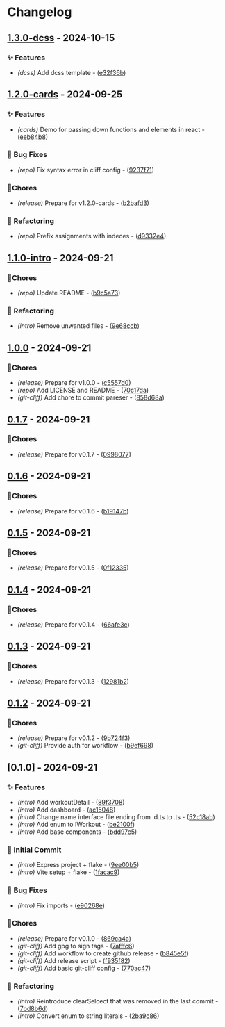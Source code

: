 # Changelog


## [1.3.0-dcss](https://github.com/Flokkq/https://github.com/orhun/git-cliff/blob/main/cliff.toml/compare/v1.2.0-cards..v1.3.0-dcss) - 2024-10-15




### ✨ Features

- *(dcss)* Add dcss template - ([e32f36b](https://github.com/Flokkq/https://github.com/orhun/git-cliff/blob/main/cliff.toml/commit/e32f36b74c685a5d18a2124939539c20c5aa0a7a))


## [1.2.0-cards](https://github.com/Flokkq/https://github.com/orhun/git-cliff/blob/main/cliff.toml/compare/v1.1.0-intro..v1.2.0-cards) - 2024-09-25




### ✨ Features

- *(cards)* Demo for passing down functions and elements in react - ([eeb84b8](https://github.com/Flokkq/https://github.com/orhun/git-cliff/blob/main/cliff.toml/commit/eeb84b828f2658a4d2b9c702564030e14d1f4e3e))

### 🐛 Bug Fixes

- *(repo)* Fix syntax error in cliff config - ([9237f71](https://github.com/Flokkq/https://github.com/orhun/git-cliff/blob/main/cliff.toml/commit/9237f71510e70d03c86945b2b16297b5cd24e143))

### 🔧Chores

- *(release)* Prepare for v1.2.0-cards - ([b2bafd3](https://github.com/Flokkq/https://github.com/orhun/git-cliff/blob/main/cliff.toml/commit/b2bafd3d942101eb9cc2254bfa23e88543f19afb))

### 🚜 Refactoring

- *(repo)* Prefix assignments with indeces - ([d9332e4](https://github.com/Flokkq/https://github.com/orhun/git-cliff/blob/main/cliff.toml/commit/d9332e48f30bb2c918a40e5889fbb3b4602f877d))


## [1.1.0-intro](https://github.com/Flokkq/https://github.com/orhun/git-cliff/blob/main/cliff.toml/compare/v1.0.0..v1.1.0-intro) - 2024-09-21




### 🔧Chores

- *(repo)* Update README - ([b9c5a73](https://github.com/Flokkq/https://github.com/orhun/git-cliff/blob/main/cliff.toml/commit/b9c5a73fd26e217086e731a4ac4052de62f7d2db))

### 🚜 Refactoring

- *(intro)* Remove unwanted files - ([9e68ccb](https://github.com/Flokkq/https://github.com/orhun/git-cliff/blob/main/cliff.toml/commit/9e68ccb11dca1320b26496c4cbbbd0a900da5dfa))


## [1.0.0](https://github.com/Flokkq/https://github.com/orhun/git-cliff/blob/main/cliff.toml/compare/v0.1.7..v1.0.0) - 2024-09-21




### 🔧Chores

- *(release)* Prepare for v1.0.0 - ([c5557d0](https://github.com/Flokkq/https://github.com/orhun/git-cliff/blob/main/cliff.toml/commit/c5557d06a35c5a7903e20ac72b3925de3e70cc42))
- *(repo)* Add LICENSE and README - ([70c17da](https://github.com/Flokkq/https://github.com/orhun/git-cliff/blob/main/cliff.toml/commit/70c17dac329373dd5ebd20b66122d71a0b729c1a))
- *(git-cliff)* Add chore to commit pareser - ([858d68a](https://github.com/Flokkq/https://github.com/orhun/git-cliff/blob/main/cliff.toml/commit/858d68afeab2119a62a789b71853bb14d90bb2d3))


## [0.1.7](https://github.com/Flokkq/https://github.com/orhun/git-cliff/blob/main/cliff.toml/compare/v0.1.6..v0.1.7) - 2024-09-21




### 🔧Chores

- *(release)* Prepare for v0.1.7 - ([0998077](https://github.com/Flokkq/https://github.com/orhun/git-cliff/blob/main/cliff.toml/commit/0998077f98999dfc12f1a418f59de17a5332614d))


## [0.1.6](https://github.com/Flokkq/https://github.com/orhun/git-cliff/blob/main/cliff.toml/compare/v0.1.5..v0.1.6) - 2024-09-21




### 🔧Chores

- *(release)* Prepare for v0.1.6 - ([b19147b](https://github.com/Flokkq/https://github.com/orhun/git-cliff/blob/main/cliff.toml/commit/b19147bd85b05ddef195e310867f2ba20ea75070))


## [0.1.5](https://github.com/Flokkq/https://github.com/orhun/git-cliff/blob/main/cliff.toml/compare/v0.1.4..v0.1.5) - 2024-09-21




### 🔧Chores

- *(release)* Prepare for v0.1.5 - ([0f12335](https://github.com/Flokkq/https://github.com/orhun/git-cliff/blob/main/cliff.toml/commit/0f12335a986bdd0c57a844d5f49642cbbc837260))


## [0.1.4](https://github.com/Flokkq/https://github.com/orhun/git-cliff/blob/main/cliff.toml/compare/v0.1.3..v0.1.4) - 2024-09-21




### 🔧Chores

- *(release)* Prepare for v0.1.4 - ([66afe3c](https://github.com/Flokkq/https://github.com/orhun/git-cliff/blob/main/cliff.toml/commit/66afe3c2b28736c9cbae440c6fa11932025c3260))


## [0.1.3](https://github.com/Flokkq/https://github.com/orhun/git-cliff/blob/main/cliff.toml/compare/v0.1.2..v0.1.3) - 2024-09-21




### 🔧Chores

- *(release)* Prepare for v0.1.3 - ([12981b2](https://github.com/Flokkq/https://github.com/orhun/git-cliff/blob/main/cliff.toml/commit/12981b27a2cc0d04f04f25deece67d4cc6701370))


## [0.1.2](https://github.com/Flokkq/https://github.com/orhun/git-cliff/blob/main/cliff.toml/compare/v0.1.0..v0.1.2) - 2024-09-21




### 🔧Chores

- *(release)* Prepare for v0.1.2 - ([9b724f3](https://github.com/Flokkq/https://github.com/orhun/git-cliff/blob/main/cliff.toml/commit/9b724f3553e892ef52bfd0e1ffdb8de4cb903f16))
- *(git-cliff)* Provide auth for workflow - ([b9ef698](https://github.com/Flokkq/https://github.com/orhun/git-cliff/blob/main/cliff.toml/commit/b9ef698aeb9fedb97abb8ef620817f6d0d6b3b82))


## [0.1.0] - 2024-09-21




### ✨ Features

- *(intro)* Add workoutDetail - ([89f3708](https://github.com/Flokkq/https://github.com/orhun/git-cliff/blob/main/cliff.toml/commit/89f3708b07484224c60962e9238b171ee0f58483))
- *(intro)* Add dashboard - ([ac15048](https://github.com/Flokkq/https://github.com/orhun/git-cliff/blob/main/cliff.toml/commit/ac15048b7061ab796fd151b1aa997a58a0e221db))
- *(intro)* Change name interface file ending from .d.ts to .ts - ([52c18ab](https://github.com/Flokkq/https://github.com/orhun/git-cliff/blob/main/cliff.toml/commit/52c18abaf70fd87a687a909dd0846e09dd2bd2ed))
- *(intro)* Add enum to IWorkout - ([be2100f](https://github.com/Flokkq/https://github.com/orhun/git-cliff/blob/main/cliff.toml/commit/be2100f333cbbbac33ad5bdb00407a6c95c99e40))
- *(intro)* Add base components - ([bdd97c5](https://github.com/Flokkq/https://github.com/orhun/git-cliff/blob/main/cliff.toml/commit/bdd97c5af61b296697ec89b1176907c7e654fd62))

### 🎉 Initial Commit

- *(intro)* Express project + flake - ([9ee00b5](https://github.com/Flokkq/https://github.com/orhun/git-cliff/blob/main/cliff.toml/commit/9ee00b53cfc446296820bbee19ab0548f5515630))
- *(intro)* Vite setup + flake - ([1facac9](https://github.com/Flokkq/https://github.com/orhun/git-cliff/blob/main/cliff.toml/commit/1facac98309071b68e0ddf776f058c435ef7c1fa))

### 🐛 Bug Fixes

- *(intro)* Fix imports - ([e90268e](https://github.com/Flokkq/https://github.com/orhun/git-cliff/blob/main/cliff.toml/commit/e90268e70bf3045dfde22c6a88bf043306066c7c))

### 🔧Chores

- *(release)* Prepare for v0.1.0 - ([869ca4a](https://github.com/Flokkq/https://github.com/orhun/git-cliff/blob/main/cliff.toml/commit/869ca4a61098361736cb42fe1a443fea16bf3441))
- *(git-cliff)* Add gpg to sign tags - ([7afffc6](https://github.com/Flokkq/https://github.com/orhun/git-cliff/blob/main/cliff.toml/commit/7afffc69c1b9ef2b16ca19fc3dc3285980a91f73))
- *(git-cliff)* Add workflow to create github release - ([b845e5f](https://github.com/Flokkq/https://github.com/orhun/git-cliff/blob/main/cliff.toml/commit/b845e5fc33d59395eef037d0d6c0d400c9974e5b))
- *(git-cliff)* Add release script - ([f935f82](https://github.com/Flokkq/https://github.com/orhun/git-cliff/blob/main/cliff.toml/commit/f935f82fec9cf4119efb19fb050ff55896195fc6))
- *(git-cliff)* Add basic git-cliff config - ([770ac47](https://github.com/Flokkq/https://github.com/orhun/git-cliff/blob/main/cliff.toml/commit/770ac47db2ce021dd84e4423f7bc09896c3820f5))

### 🚜 Refactoring

- *(intro)* Reintroduce clearSelcect that was removed in the last commit - ([7bd8b6d](https://github.com/Flokkq/https://github.com/orhun/git-cliff/blob/main/cliff.toml/commit/7bd8b6d8c286eb292d46a31d4ee80db173d049ad))
- *(intro)* Convert enum to string literals - ([2ba9c86](https://github.com/Flokkq/https://github.com/orhun/git-cliff/blob/main/cliff.toml/commit/2ba9c86c9bba4b110eea67f512dc96cd116f9f06))
<!-- generated by git-cliff -->

